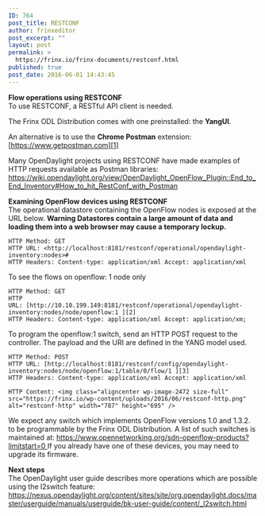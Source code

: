 ```yaml
---
ID: 764
post_title: RESTCONF
author: frinxeditor
post_excerpt: ""
layout: post
permalink: >
  https://frinx.io/frinx-documents/restconf.html
published: true
post_date: 2016-06-01 14:43:45
---
```

**Flow operations using RESTCONF**  
To use RESTCONF, a RESTful API client is needed.

The Frinx ODL Distribution comes with one preinstalled: the **YangUI**.

An alternative is to use the **Chrome Postman** extension: [https://www.getpostman.com][1]

Many OpenDaylight projects using RESTCONF have made examples of HTTP requests available as Postman libraries: <https://wiki.opendaylight.org/view/OpenDaylight_OpenFlow_Plugin::End_to_End_Inventory#How_to_hit_RestConf_with_Postman>

**Examining OpenFlow devices using RESTCONF**  
The operational datastore containing the OpenFlow nodes is exposed at the URL below. **Warning Datastores contain a large amount of data and loading them into a web browser may cause a temporary lockup.**

    HTTP Method: GET  
    HTTP URL: <http://localhost:8181/restconf/operational/opendaylight-inventory:nodes>#  
    HTTP Headers: Content-type: application/xml Accept: application/xml
    

To see the flows on openflow: 1 node only

    HTTP Method: GET  
    HTTP URL: [http://10.10.199.149:8181/restconf/operational/opendaylight-inventory:nodes/node/openflow:1 ][2]  
    HTTP Headers: Content-type: application/xml Accept: application/xm;
    

To program the openflow:1 switch, send an HTTP POST request to the controller. The payload and the URI are defined in the YANG model used.

    HTTP Method: POST  
    HTTP URL: [http://localhost:8181/restconf/config/opendaylight-inventory:nodes/node/openflow:1/table/0/flow/1 ][3]  
    HTTP Headers: Content-type: application/xml Accept: application/xml
    
    HTTP Content: <img class="aligncenter wp-image-2472 size-full" src="https://frinx.io/wp-content/uploads/2016/06/restconf-http.png" alt="restconf-http" width="787" height="695" />
    

We expect any switch which implements OpenFlow versions 1.0 and 1.3.2. to be programmable by the Frinx ODL Distribution. A list of such switches is maintained at: [https://www.opennetworking.org/sdn-openflow-products?limitstart=0 ][2]If you already have one of these devices, you may need to upgrade its firmware.

**Next steps**  
The OpenDaylight user guide describes more operations which are possible using the l2switch feature: <https://nexus.opendaylight.org/content/sites/site/org.opendaylight.docs/master/userguide/manuals/userguide/bk-user-guide/content/_l2switch.html>

 [1]: https://www.getpostman.com/
 [2]: https://www.opennetworking.org/sdn-openflow-products?limitstart=0